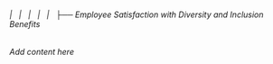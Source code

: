 ###### |   |   |   |   |   ├── Employee Satisfaction with Diversity and Inclusion Benefits

*Add content here*